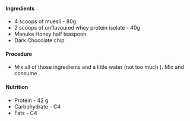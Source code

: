 

#### Ingredients 

- 4 scoops of muesli - 80g 
- 2 scoops of unflavoured whey protein isolate - 40g
- Manuka Honey half teaspoon 
- Dark Chocolate chip 


#### Procedure 

- Mix all of those ingredients and a little water (not too much ). Mix and consume . 




#### Nutrition 

- Protein - 42 g
- Carbohydrate - C4
- Fats - C4


